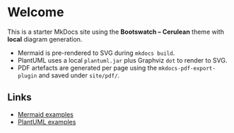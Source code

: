 # Welcome

This is a starter MkDocs site using the **Bootswatch – Cerulean** theme with **local** diagram generation.

- Mermaid is pre-rendered to SVG during `mkdocs build`.
- PlantUML uses a local `plantuml.jar` plus Graphviz `dot` to render to SVG.
- PDF artefacts are generated per page using the `mkdocs-pdf-export-plugin` and saved under `site/pdf/`.

## Links

- [Mermaid examples](diagrams/mermaid.md)
- [PlantUML examples](diagrams/plantuml.md)
